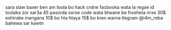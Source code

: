 sara slaw baxer ben 
am toola bo hack crdne facbooka wata la regae id toolaka zor sar3a 45 pasorda sorse code wata btwane be frosheta nrxe 30$ eshtrake mangana 10$ bo hta htaya 15$ bo kren warna tlegram @i4m_reba bahewa sar kawtn
